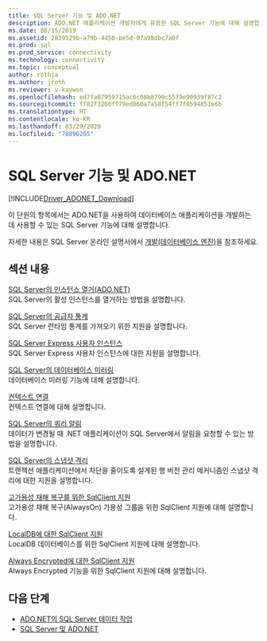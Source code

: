 ```yaml
---
title: SQL Server 기능 및 ADO.NET
description: ADO.NET 애플리케이션 개발자에게 유용한 SQL Server 기능에 대해 설명합니다.
ms.date: 08/15/2019
ms.assetid: 2839529b-a79b-4450-be5d-07a98dbc7a0f
ms.prod: sql
ms.prod_service: connectivity
ms.technology: connectivity
ms.topic: conceptual
author: rothja
ms.author: jroth
ms.reviewer: v-kaywon
ms.openlocfilehash: ed7fa07959715ac6c08b8799c5579e90939f87c2
ms.sourcegitcommit: ff82f3260ff79ed860a7a58f54ff7f0594851e6b
ms.translationtype: HT
ms.contentlocale: ko-KR
ms.lasthandoff: 03/29/2020
ms.locfileid: "78896265"
---
```

# <a name="sql-server-features-and-adonet"></a>SQL Server 기능 및 ADO.NET

[!INCLUDE[Driver_ADONET_Download](../../../includes/driver_adonet_download.md)]

이 단원의 항목에서는 ADO.NET을 사용하여 데이터베이스 애플리케이션을 개발하는 데 사용할 수 있는 SQL Server 기능에 대해 설명합니다.  
  
자세한 내용은 SQL Server 온라인 설명서에서 [개발(데이터베이스 엔진)](https://go.microsoft.com/fwlink/?LinkId=115245)을 참조하세요.
  
## <a name="in-this-section"></a>섹션 내용  
[SQL Server의 인스턴스 열거(ADO.NET)](enumerate-instances-sql-server.md)  
SQL Server의 활성 인스턴스를 열거하는 방법을 설명합니다.  
  
[SQL Server의 공급자 통계](provider-statistics-sql-server.md)  
SQL Server 런타임 통계를 가져오기 위한 지원을 설명합니다.  
  
[SQL Server Express 사용자 인스턴스](sql-server-express-user-instances.md)  
SQL Server Express 사용자 인스턴스에 대한 지원을 설명합니다.  
  
[SQL Server의 데이터베이스 미러링](database-mirroring-sql-server.md)  
데이터베이스 미러링 기능에 대해 설명합니다.  

[컨텍스트 연결](context-connection.md)  
컨텍스트 연결에 대해 설명합니다.  
  
[SQL Server의 쿼리 알림](query-notifications-sql-server.md)  
데이터가 변경될 때 .NET 애플리케이션이 SQL Server에서 알림을 요청할 수 있는 방법을 설명합니다.  
  
[SQL Server의 스냅샷 격리](snapshot-isolation-sql-server.md)  
트랜잭션 애플리케이션에서 차단을 줄이도록 설계된 행 버전 관리 메커니즘인 스냅샷 격리에 대한 지원을 설명합니다.  
  
[고가용성 재해 복구를 위한 SqlClient 지원](sqlclient-support-high-availability-disaster-recovery.md)  
고가용성 재해 복구(AlwaysOn) 가용성 그룹을 위한 SqlClient 지원에 대해 설명합니다.  
  
[LocalDB에 대한 SqlClient 지원](sqlclient-support-localdb.md)  
LocalDB 데이터베이스를 위한 SqlClient 지원에 대해 설명합니다.

[Always Encrypted에 대한 SqlClient 지원](sqlclient-support-always-encrypted.md)  
Always Encrypted 기능을 위한 SqlClient 지원에 대해 설명합니다.

## <a name="next-steps"></a>다음 단계
- [ADO.NET의 SQL Server 데이터 작업](sql-server-data-operations.md)
- [SQL Server 및 ADO.NET](index.md)
